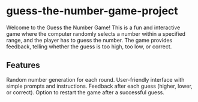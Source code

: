 # guess-the-number-game-project

Welcome to the Guess the Number Game! This is a fun and interactive game where the computer randomly selects a number within a specified range, and the player has to guess the number. The game provides feedback, telling whether the guess is too high, too low, or correct.

## Features

Random number generation for each round.
User-friendly interface with simple prompts and instructions.
Feedback after each guess (higher, lower, or correct).
Option to restart the game after a successful guess.
